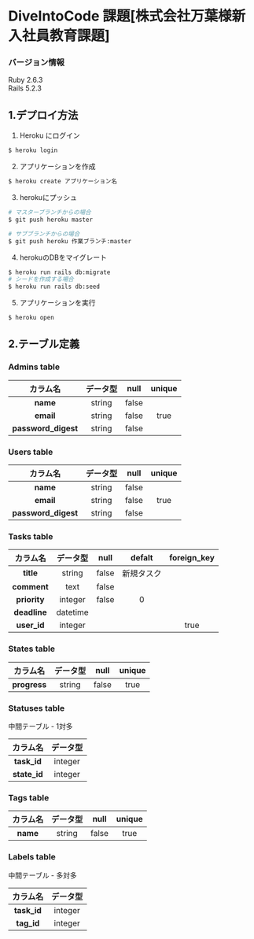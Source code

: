 # DiveIntoCode 課題[株式会社万葉様新入社員教育課題]
### バージョン情報
Ruby 2.6.3  
Rails 5.2.3
## 1.デプロイ方法
1. Heroku にログイン
```bash
$ heroku login
```
2. アプリケーションを作成
```bash
$ heroku create アプリケーション名
```
3. herokuにプッシュ
```bash
# マスターブランチからの場合
$ git push heroku master
```
```bash
# サブブランチからの場合
$ git push heroku 作業ブランチ:master
```
4. herokuのDBをマイグレート
```bash
$ heroku run rails db:migrate
# シードを作成する場合
$ heroku run rails db:seed
```
5. アプリケーションを実行
```bash
$ heroku open
```

## 2.テーブル定義

### Admins table
|カラム名|データ型|null|unique|
|:--:|:--:|:--:|:--:|
|**name**|string|false|
|**email**|string|false|true|
|**password_digest**|string|false|

### Users table
|カラム名|データ型|null|unique|
|:--:|:--:|:--:|:--:|
|**name**|string|false|
|**email**|string|false|true|
|**password_digest**|string|false|

### Tasks table
|カラム名|データ型|null|defalt|foreign_key|
|:--:|:--:|:--:|:--:|:--:|
|**title**|string|false|新規タスク|
|**comment**|text|false||
|**priority**|integer|false|0|
|**deadline**|datetime|
|**user_id**|integer|||true|

### States table
|カラム名|データ型|null|unique|
|:--:|:--:|:--:|:--:|
|**progress**|string|false|true|

### Statuses table

中間テーブル - 1対多

|カラム名|データ型|
|:--:|:--:|
|**task_id**|integer|
|**state_id**|integer|

### Tags table
|カラム名|データ型|null|unique|
|:--:|:--:|:--:|:--:|
|**name**|string|false|true|

### Labels table

中間テーブル - 多対多

|カラム名|データ型|
|:--:|:--:|
|**task_id**|integer|
|**tag_id**|integer|
